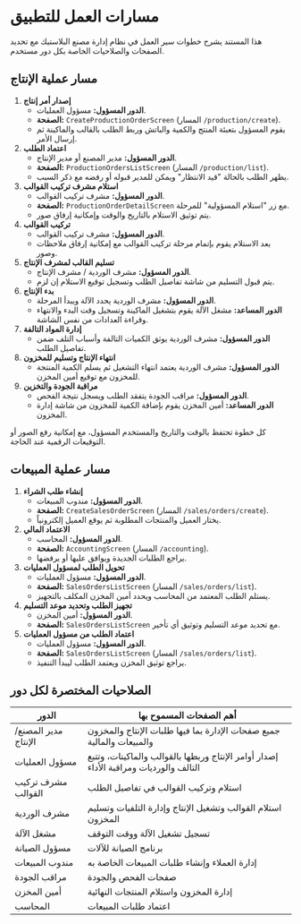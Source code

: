 # مسارات العمل للتطبيق

هذا المستند يشرح خطوات سير العمل في نظام إدارة مصنع البلاستيك مع تحديد الصفحات والصلاحيات الخاصة بكل دور مستخدم.

## مسار عملية الإنتاج

1. **إصدار أمر إنتاج**
   - **الدور المسؤول:** مسؤول العمليات.
   - **الصفحة:** `CreateProductionOrderScreen` (المسار `/production/create`).
   - يقوم المسؤول بتعبئة المنتج والكمية والباتش وربط الطلب بالقالب والماكينة ثم إرسال الأمر.
2. **اعتماد الطلب**
   - **الدور المسؤول:** مدير المصنع أو مدير الإنتاج.
   - **الصفحة:** `ProductionOrdersListScreen` (المسار `/production/list`).
   - يظهر الطلب بالحالة "قيد الانتظار" ويمكن للمدير قبوله أو رفضه مع ذكر السبب.
3. **استلام مشرف تركيب القوالب**
   - **الدور المسؤول:** مشرف تركيب القوالب.
   - **الصفحة:** `ProductionOrderDetailScreen` مع زر "استلام المسؤولية" للمرحلة.
   - يتم توثيق الاستلام بالتاريخ والوقت وإمكانية إرفاق صور.
4. **تركيب القوالب**
   - **الدور المسؤول:** مشرف تركيب القوالب.
   - بعد الاستلام يقوم بإتمام مرحلة تركيب القوالب مع إمكانية إرفاق ملاحظات وصور.
5. **تسليم القالب لمشرف الإنتاج**
   - **الدور المسؤول:** مشرف الوردية / مشرف الإنتاج.
   - يتم قبول التسليم من شاشة تفاصيل الطلب وتسجيل توقيع الاستلام إن لزم.
6. **بدء الإنتاج**
   - **الدور المسؤول:** مشرف الوردية يحدد الآلة ويبدأ المرحلة.
   - **الدور المساعد:** مشغل الآلة يقوم بتشغيل الماكينة وتسجيل وقت البدء والانتهاء وقراءة العدادات من نفس الشاشة.
7. **إدارة المواد التالفة**
   - **الدور المسؤول:** مشرف الوردية يوثق الكميات التالفة وأسباب التلف ضمن تفاصيل الطلب.
8. **انتهاء الإنتاج وتسليم للمخزون**
   - **الدور المسؤول:** مشرف الوردية يعتمد انتهاء التشغيل ثم يسلم الكمية المنتجة للمخزون مع توقيع أمين المخزن.
9. **مراقبة الجودة والتخزين**
   - **الدور المسؤول:** مراقب الجودة يتفقد الطلب ويسجل نتيجة الفحص.
   - **الدور المساعد:** أمين المخزن يقوم بإضافة الكمية للمخزون من شاشة إدارة المخزون.

كل خطوة تحتفظ بالوقت والتاريخ والمستخدم المسؤول، مع إمكانية رفع الصور أو التوقيعات الرقمية عند الحاجة.

## مسار عملية المبيعات

1. **إنشاء طلب الشراء**
   - **الدور المسؤول:** مندوب المبيعات.
   - **الصفحة:** `CreateSalesOrderScreen` (المسار `/sales/orders/create`).
   - يختار العميل والمنتجات المطلوبة ثم يوقع العميل إلكترونياً.
2. **الاعتماد المالي**
   - **الدور المسؤول:** المحاسب.
   - **الصفحة:** `AccountingScreen` (المسار `/accounting`).
   - يراجع الطلبات الجديدة ويوافق عليها أو يرفضها.
3. **تحويل الطلب لمسؤول العمليات**
   - **الدور المسؤول:** مسؤول العمليات.
   - **الصفحة:** `SalesOrdersListScreen` (المسار `/sales/orders/list`).
   - يستلم الطلب المعتمد من المحاسب ويحدد أمين المخزن المكلف بالتجهيز.
4. **تجهيز الطلب وتحديد موعد التسليم**
   - **الدور المسؤول:** أمين المخزن.
   - **الصفحة:** `SalesOrdersListScreen` مع تحديد موعد التسليم وتوثيق أي تأخير.
5. **اعتماد الطلب من مسؤول العمليات**
   - **الدور المسؤول:** مسؤول العمليات.
   - **الصفحة:** `SalesOrdersListScreen` (المسار `/sales/orders/list`).
   - يراجع توثيق المخزن ويعتمد الطلب ليبدأ التنفيذ.

## الصلاحيات المختصرة لكل دور

| الدور | أهم الصفحات المسموح بها |
|-------|-------------------------|
| مدير المصنع/الإنتاج | جميع صفحات الإدارة بما فيها طلبات الإنتاج والمخزون والمبيعات والمالية |
| مسؤول العمليات | إصدار أوامر الإنتاج وربطها بالقوالب والماكينات، وتتبع التالف والورديات ومراقبة الأداء |
| مشرف تركيب القوالب | استلام وتركيب القوالب في تفاصيل الطلب |
| مشرف الوردية | استلام القوالب وتشغيل الإنتاج وإدارة التلفيات وتسليم المخزون |
| مشغل الآلة | تسجيل تشغيل الآلة ووقت التوقف |
| مسؤول الصيانة | برنامج الصيانة للآلات |
| مندوب المبيعات | إدارة العملاء وإنشاء طلبات المبيعات الخاصة به |
| مراقب الجودة | صفحات الفحص والجودة |
| أمين المخزن | إدارة المخزون واستلام المنتجات النهائية |
| المحاسب | اعتماد طلبات المبيعات |

